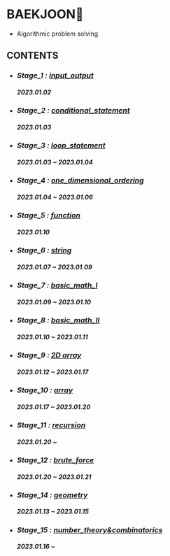 # BAEKJOON💎
- Algorithmic problem solving
## CONTENTS

- ### *Stage_1 :* [*input_output*](https://github.com/ParkJiHwan22/BAEKJOON/tree/main/input_output)
    ##### 2023.01.02

- ### *Stage_2 :* [*conditional_statement*](https://github.com/ParkJiHwan22/BAEKJOON/tree/main/conditional_statement)
    ##### 2023.01.03

- ### *Stage_3 :* [*loop_statement*](https://github.com/ParkJiHwan22/BAEKJOON/tree/main/loop_statement)
    ##### 2023.01.03 ~ 2023.01.04

- ### *Stage_4 :* [*one_dimensional_ordering*](https://github.com/ParkJiHwan22/BAEKJOON/tree/main/one_dimensional_ordering)
    ##### 2023.01.04 ~ 2023.01.06

- ### *Stage_5 :* [*function*](https://github.com/ParkJiHwan22/BAEKJOON/tree/main/function)
    ##### 2023.01.10

- ### *Stage_6 :* [*string*](https://github.com/ParkJiHwan22/BAEKJOON/tree/main/string)
    ##### 2023.01.07 ~ 2023.01.09

- ### *Stage_7 :* [*basic_math_Ⅰ*](https://github.com/ParkJiHwan22/BAEKJOON/tree/main/basic_math_1.py)
    ##### 2023.01.09 ~ 2023.01.10

- ### *Stage_8 :* [*basic_math_Ⅱ*](https://github.com/ParkJiHwan22/BAEKJOON/tree/main/basic_math_2.py)
    ##### 2023.01.10 ~ 2023.01.11

- ### *Stage_9 :* [*2D array*](https://github.com/ParkJiHwan22/BAEKJOON/tree/main/2d_array)
    ##### 2023.01.12 ~ 2023.01.17

- ### *Stage_10 :* [*array*](https://github.com/ParkJiHwan22/BAEKJOON/tree/main/array)
    ##### 2023.01.17 ~ 2023.01.20

- ### *Stage_11 :* [*recursion*](https://github.com/ParkJiHwan22/BAEKJOON/tree/main/recursion)
    ##### 2023.01.20 ~

- ### *Stage_12 :* [*brute_force*]()
    ##### 2023.01.20 ~ 2023.01.21


- ### *Stage_14 :* [*geometry*](https://github.com/ParkJiHwan22/BAEKJOON/tree/main/geometry)
    ##### 2023.01.13 ~ 2023.01.15

- ### *Stage_15 :* [*number_theory&combinatorics*](https://github.com/ParkJiHwan22/BAEKJOON/tree/main/number_theory%26combinatorics)
    ##### 2023.01.16 ~